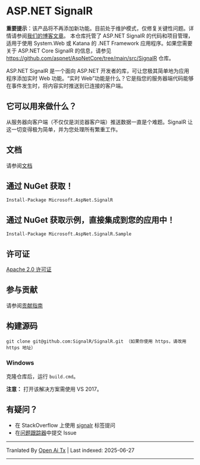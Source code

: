 # ASP.NET SignalR

**重要提示**：该产品将不再添加新功能。目前处于维护模式，仅修复关键性问题。详情请参阅[我们的博客文章](https://devblogs.microsoft.com/aspnet/the-future-of-asp-net-signalr/)。
本仓库托管了 ASP.NET SignalR 的代码和项目管理，适用于使用 System.Web 或 Katana 的 .NET Framework 应用程序。如果您需要关于 ASP.NET Core SignalR 的信息，请参见 https://github.com/aspnet/AspNetCore/tree/main/src/SignalR 仓库。

ASP.NET SignalR 是一个面向 ASP.NET 开发者的库，可让您极其简单地为应用程序添加实时 Web 功能。“实时 Web”功能是什么？它是指您的服务器端代码能够在事件发生时，将内容实时推送到已连接的客户端。

## 它可以用来做什么？
从服务器向客户端（不仅仅是浏览器客户端）推送数据一直是个难题。SignalR 让这一切变得极为简单，并为您处理所有繁重工作。

## 文档
请参阅[文档](https://docs.microsoft.com/aspnet/signalr/overview/getting-started/introduction-to-signalr)

## 通过 NuGet 获取！

    Install-Package Microsoft.AspNet.SignalR

## 通过 NuGet 获取示例，直接集成到您的应用中！

    Install-Package Microsoft.AspNet.SignalR.Sample

## 许可证
[Apache 2.0 许可证](https://github.com/SignalR/SignalR/blob/main/LICENSE.txt)

## 参与贡献

请参阅[贡献指南](https://github.com/SignalR/SignalR/blob/main/CONTRIBUTING.md)

## 构建源码

```
git clone git@github.com:SignalR/SignalR.git （如果你使用 https，请改用 https 地址）
```

### Windows
克隆仓库后，运行 `build.cmd`。

**注意：** 打开该解决方案需使用 VS 2017。

## 有疑问？
* 在 StackOverflow 上使用 [signalr](https://stackoverflow.com/questions/tagged/signalr) 标签提问
* 在[问题跟踪器](https://github.com/SignalR/SignalR/issues)中提交 Issue

---

Tranlated By [Open Ai Tx](https://github.com/OpenAiTx/OpenAiTx) | Last indexed: 2025-06-27

---